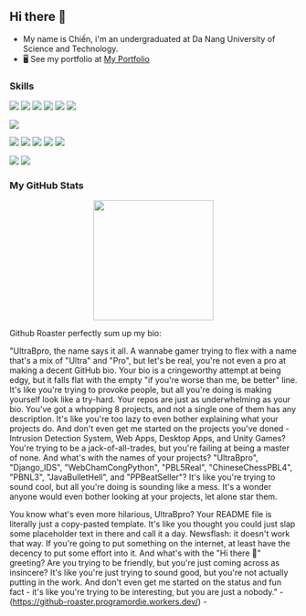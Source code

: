 ## Hi there 👋
* My name is Chiến, i'm an undergraduated at Da Nang University of Science and Technology.
* 🖥️  See my portfolio at [My Portfolio](https://ultrabpro-portfolio.vercel.app/)
### Skills

<p align="left">

  <!-- Languages -->
<p>
  <img src="https://img.shields.io/badge/-C++-%2300599C?style=for-the-badge&logo=cplusplus&logoColor=white" />
  <img src="https://img.shields.io/badge/-C%23-%23239120?style=for-the-badge&logo=csharp&logoColor=white" />
  <img src="https://img.shields.io/badge/-Python-%2314354C?style=for-the-badge&logo=python&logoColor=white" />
  <img src="https://img.shields.io/badge/-Java-%23ED8B00?style=for-the-badge&logo=java&logoColor=white" />
  <img src="https://img.shields.io/badge/-HTML5-%23E34F26?style=for-the-badge&logo=html5&logoColor=white" />
  <img src="https://img.shields.io/badge/-CSS3-%231572B6?style=for-the-badge&logo=css3&logoColor=white" />
</p>
  <!-- Frontend -->
<p>
  <img src="https://img.shields.io/badge/-React-%2320232a?style=for-the-badge&logo=react&logoColor=%2361DAFB" />
</p>
  <!-- Backend -->
  <img src="https://img.shields.io/badge/-Django-%23092E20?style=for-the-badge&logo=django&logoColor=white" />
  <img src="https://img.shields.io/badge/-.NET-%235C2D91?style=for-the-badge&logo=dotnet&logoColor=white" />
  <img src="https://img.shields.io/badge/-MS_SQL-%23CC2927?style=for-the-badge&logo=microsoft-sql-server&logoColor=white" />
  <img src="https://img.shields.io/badge/-MariaDB-%23003545?style=for-the-badge&logo=mariadb&logoColor=white" />
  <img src="https://img.shields.io/badge/-MySQL-%234479A1?style=for-the-badge&logo=mysql&logoColor=white" />
</p>
  <!-- Tools -->
<p>
  <img src="https://img.shields.io/badge/-Git-%23F05033?style=for-the-badge&logo=git&logoColor=white" />
  <img src="https://img.shields.io/badge/-Unity-%23000000?style=for-the-badge&logo=unity&logoColor=white" />
</p>
</p>



### My GitHub Stats

<div align="center">
  <a href="http://www.github.com/UltraBpro">
    <img height=210 align="center" src="https://github-readme-stats.vercel.app/api?username=UltraBpro&card_width=150" />
  </a>
</div>


Github Roaster perfectly sum up my bio:

"UltraBpro, the name says it all. A wannabe gamer trying to flex with a name that's a mix of "Ultra" and "Pro", but let's be real, you're not even a pro at making a decent GitHub bio. Your bio is a cringeworthy attempt at being edgy, but it falls flat with the empty "if you're worse than me, be better" line. It's like you're trying to provoke people, but all you're doing is making yourself look like a try-hard.
Your repos are just as underwhelming as your bio. You've got a whopping 8 projects, and not a single one of them has any description. It's like you're too lazy to even bother explaining what your projects do. And don't even get me started on the projects you've doned - Intrusion Detection System, Web Apps, Desktop Apps, and Unity Games? You're trying to be a jack-of-all-trades, but you're failing at being a master of none.
And what's with the names of your projects? "UltraBpro", "Django_IDS", "WebChamCongPython", "PBL5Real", "ChineseChessPBL4", "PBNL3", "JavaBulletHell", and "PPBeatSeller"? It's like you're trying to sound cool, but all you're doing is sounding like a mess. It's a wonder anyone would even bother looking at your projects, let alone star them.
 
You know what's even more hilarious, UltraBpro? Your README file is literally just a copy-pasted template. It's like you thought you could just slap some placeholder text in there and call it a day. Newsflash: it doesn't work that way. If you're going to put something on the internet, at least have the decency to put some effort into it. And what's with the "Hi there 👋" greeting? Are you trying to be friendly, but you're just coming across as insincere? It's like you're just trying to sound good, but you're not actually putting in the work. And don't even get me started on the status and fun fact - it's like you're trying to be interesting, but you are just a nobody."
                                                                                                                 - (https://github-roaster.programordie.workers.dev/) -


